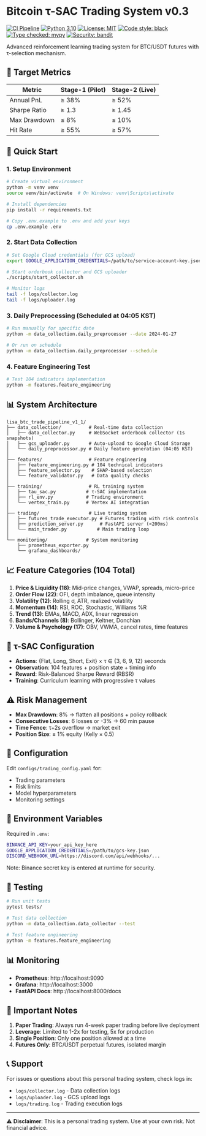 # Bitcoin τ-SAC Trading System v0.3

[![CI Pipeline](https://github.com/unsuperior-ai/lisa-btc-trade-pipeline/actions/workflows/ci.yml/badge.svg)](https://github.com/unsuperior-ai/lisa-btc-trade-pipeline/actions/workflows/ci.yml)
[![Python 3.10](https://img.shields.io/badge/python-3.10-blue.svg)](https://www.python.org/downloads/release/python-310/)
[![License: MIT](https://img.shields.io/badge/License-MIT-yellow.svg)](https://opensource.org/licenses/MIT)
[![Code style: black](https://img.shields.io/badge/code%20style-black-000000.svg)](https://github.com/psf/black)
[![Type checked: mypy](https://img.shields.io/badge/type_checked-mypy-blue.svg)](http://mypy-lang.org/)
[![Security: bandit](https://img.shields.io/badge/security-bandit-red.svg)](https://github.com/PyCQA/bandit)

Advanced reinforcement learning trading system for BTC/USDT futures with τ-selection mechanism.

## 🎯 Target Metrics

| Metric | Stage-1 (Pilot) | Stage-2 (Live) |
|--------|-----------------|----------------|
| Annual PnL | ≥ 38% | ≥ 52% |
| Sharpe Ratio | ≥ 1.3 | ≥ 1.45 |
| Max Drawdown | ≤ 8% | ≤ 10% |
| Hit Rate | ≥ 55% | ≥ 57% |

## 🚀 Quick Start

### 1. Setup Environment

```bash
# Create virtual environment
python -m venv venv
source venv/bin/activate  # On Windows: venv\Scripts\activate

# Install dependencies
pip install -r requirements.txt

# Copy .env.example to .env and add your keys
cp .env.example .env
```

### 2. Start Data Collection

```bash
# Set Google Cloud credentials (for GCS upload)
export GOOGLE_APPLICATION_CREDENTIALS=/path/to/service-account-key.json

# Start orderbook collector and GCS uploader
./scripts/start_collector.sh

# Monitor logs
tail -f logs/collector.log
tail -f logs/uploader.log
```

### 3. Daily Preprocessing (Scheduled at 04:05 KST)

```bash
# Run manually for specific date
python -m data_collection.daily_preprocessor --date 2024-01-27

# Or run on schedule
python -m data_collection.daily_preprocessor --schedule
```

### 4. Feature Engineering Test

```bash
# Test 104 indicators implementation
python -m features.feature_engineering
```

## 📊 System Architecture

```
lisa_btc_trade_pipeline_v1_1/
├── data_collection/          # Real-time data collection
│   ├── data_collector.py     # WebSocket orderbook collector (1s snapshots)
│   ├── gcs_uploader.py       # Auto-upload to Google Cloud Storage
│   └── daily_preprocessor.py # Daily feature generation (04:05 KST)
│
├── features/                 # Feature engineering
│   ├── feature_engineering.py # 104 technical indicators
│   ├── feature_selector.py    # SHAP-based selection
│   └── feature_validator.py   # Data quality checks
│
├── training/                 # RL training system
│   ├── tau_sac.py           # τ-SAC implementation
│   ├── rl_env.py            # Trading environment
│   └── vertex_train.py      # Vertex AI integration
│
├── trading/                  # Live trading system
│   ├── futures_trade_executor.py # Futures trading with risk controls
│   ├── prediction_server.py      # FastAPI server (<200ms)
│   └── main_trader.py           # Main trading loop
│
└── monitoring/              # System monitoring
    ├── prometheus_exporter.py
    └── grafana_dashboards/
```

## 📈 Feature Categories (104 Total)

1. **Price & Liquidity (18)**: Mid-price changes, VWAP, spreads, micro-price
2. **Order Flow (22)**: OFI, depth imbalance, queue intensity
3. **Volatility (12)**: Rolling σ, ATR, realized volatility
4. **Momentum (14)**: RSI, ROC, Stochastic, Williams %R
5. **Trend (13)**: EMAs, MACD, ADX, linear regression
6. **Bands/Channels (8)**: Bollinger, Keltner, Donchian
7. **Volume & Psychology (17)**: OBV, VWMA, cancel rates, time features

## 🤖 τ-SAC Configuration

- **Actions**: {Flat, Long, Short, Exit} × τ ∈ {3, 6, 9, 12} seconds
- **Observation**: 104 features + position state + timing info
- **Reward**: Risk-Balanced Sharpe Reward (RBSR)
- **Training**: Curriculum learning with progressive τ values

## ⚠️ Risk Management

- **Max Drawdown**: 8% → flatten all positions + policy rollback
- **Consecutive Losses**: 6 losses or -3% → 60 min pause
- **Time Fence**: τ+2s overflow → market exit
- **Position Size**: ≤ 1% equity (Kelly × 0.5)

## 🔧 Configuration

Edit `configs/trading_config.yaml` for:
- Trading parameters
- Risk limits
- Model hyperparameters
- Monitoring settings

## 📝 Environment Variables

Required in `.env`:
```bash
BINANCE_API_KEY=your_api_key_here
GOOGLE_APPLICATION_CREDENTIALS=/path/to/gcs-key.json
DISCORD_WEBHOOK_URL=https://discord.com/api/webhooks/...
```

Note: Binance secret key is entered at runtime for security.

## 🧪 Testing

```bash
# Run unit tests
pytest tests/

# Test data collection
python -m data_collection.data_collector --test

# Test feature engineering
python -m features.feature_engineering
```

## 📊 Monitoring

- **Prometheus**: http://localhost:9090
- **Grafana**: http://localhost:3000
- **FastAPI Docs**: http://localhost:8000/docs

## 🚨 Important Notes

1. **Paper Trading**: Always run 4-week paper trading before live deployment
2. **Leverage**: Limited to 1-2x for testing, 5x for production
3. **Single Position**: Only one position allowed at a time
4. **Futures Only**: BTC/USDT perpetual futures, isolated margin

## 📞 Support

For issues or questions about this personal trading system, check logs in:
- `logs/collector.log` - Data collection logs
- `logs/uploader.log` - GCS upload logs
- `logs/trading.log` - Trading execution logs

---

⚠️ **Disclaimer**: This is a personal trading system. Use at your own risk. Not financial advice.